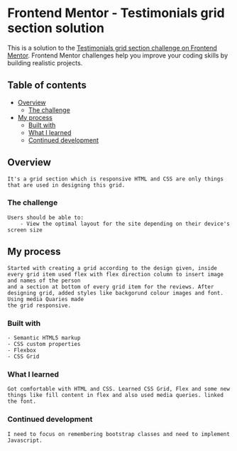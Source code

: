 # Frontend Mentor - Testimonials grid section solution

This is a solution to the [Testimonials grid section challenge on Frontend Mentor](https://www.frontendmentor.io/challenges/testimonials-grid-section-Nnw6J7Un7). Frontend Mentor challenges help you improve your coding skills by building realistic projects. 

## Table of contents

- [Overview](#overview)
  - [The challenge](#the-challenge)
- [My process](#my-process)
  - [Built with](#built-with)
  - [What I learned](#what-i-learned)
  - [Continued development](#continued-development)


## Overview
	It's a grid section which is responsive HTML and CSS are only things that are used in designing this grid.

### The challenge

	Users should be able to:
		- View the optimal layout for the site depending on their device's screen size

## My process
	Started with creating a grid according to the design given, inside every grid item used flex with flex direction column to insert image and names of the person
	and a section at bottom of every grid item for the reviews. After designing grid, added styles like backgorund colour images and font. Using media Quaries made 
	the grid responsive.

### Built with
	- Semantic HTML5 markup
	- CSS custom properties
	- Flexbox
	- CSS Grid

### What I learned
	Got comfortable with HTML and CSS. Learned CSS Grid, Flex and some new things like fill content in flex and also used media queries. linked the font.

### Continued development
	I need to focus on remembering bootstrap classes and need to implement Javascript. 


